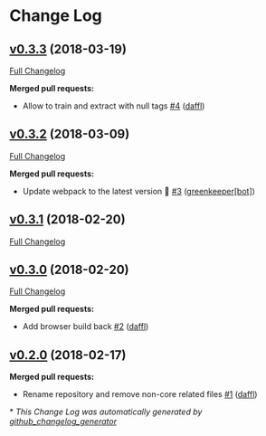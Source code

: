 # Change Log

## [v0.3.3](https://github.com/mysamai/mysam-core/tree/v0.3.3) (2018-03-19)
[Full Changelog](https://github.com/mysamai/mysam-core/compare/v0.3.2...v0.3.3)

**Merged pull requests:**

- Allow to train and extract with null tags [\#4](https://github.com/mysamai/mysam-core/pull/4) ([daffl](https://github.com/daffl))

## [v0.3.2](https://github.com/mysamai/mysam-core/tree/v0.3.2) (2018-03-09)
[Full Changelog](https://github.com/mysamai/mysam-core/compare/v0.3.1...v0.3.2)

**Merged pull requests:**

- Update webpack to the latest version 🚀 [\#3](https://github.com/mysamai/mysam-core/pull/3) ([greenkeeper[bot]](https://github.com/apps/greenkeeper))

## [v0.3.1](https://github.com/mysamai/mysam-core/tree/v0.3.1) (2018-02-20)
[Full Changelog](https://github.com/mysamai/mysam-core/compare/v0.3.0...v0.3.1)

## [v0.3.0](https://github.com/mysamai/mysam-core/tree/v0.3.0) (2018-02-20)
[Full Changelog](https://github.com/mysamai/mysam-core/compare/v0.2.0...v0.3.0)

**Merged pull requests:**

- Add browser build back [\#2](https://github.com/mysamai/mysam-core/pull/2) ([daffl](https://github.com/daffl))

## [v0.2.0](https://github.com/mysamai/mysam-core/tree/v0.2.0) (2018-02-17)
**Merged pull requests:**

- Rename repository and remove non-core related files [\#1](https://github.com/mysamai/mysam-core/pull/1) ([daffl](https://github.com/daffl))



\* *This Change Log was automatically generated by [github_changelog_generator](https://github.com/skywinder/Github-Changelog-Generator)*